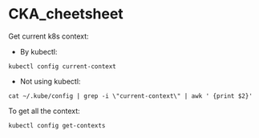 # CKA_cheetsheet
Get current k8s context:
+ By kubectl:
```
kubectl config current-context
```

+ Not using kubectl:

```
cat ~/.kube/config | grep -i \"current-context\" | awk ' {print $2}'
```

To get all the context:
```
kubectl config get-contexts
```
